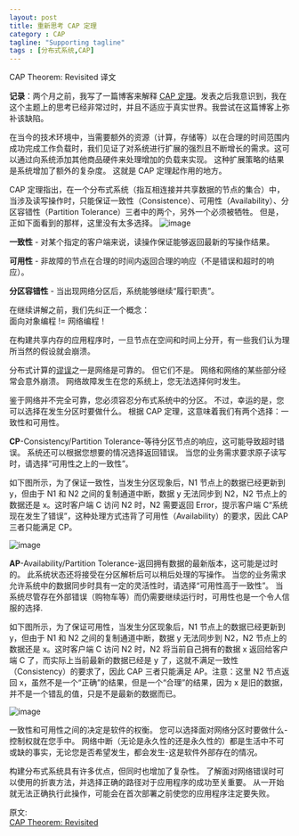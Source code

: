 ```yaml
---
layout: post
title: 重新思考 CAP 定理
category : CAP
tagline: "Supporting tagline"
tags : [分布式系统,CAP]
---
```


CAP Theorem: Revisited 译文

**记录**：两个月之前，我写了一篇博客来解释 [CAP 定理](http://robertgreiner.com/2014/06/cap-theorem-explained/)。发表之后我意识到，我在这个主题上的思考已经非常过时，并且不适应于真实世界。我尝试在这篇博客上弥补该缺陷。


在当今的技术环境中，当需要额外的资源（计算，存储等）以在合理的时间范围内成功完成工作负载时，我们见证了对系统进行扩展的强烈且不断增长的需求。这可以通过向系统添加其他商品硬件来处理增加的负载来实现。 这种扩展策略的结果是系统增加了额外的复杂度。 这就是 CAP 定理起作用的地方。

CAP 定理指出，在一个分布式系统（指互相连接并共享数据的节点的集合）中，当涉及读写操作时，只能保证一致性（Consistence）、可用性（Availability）、分区容错性（Partition Tolerance）三者中的两个，另外一个必须被牺牲。 但是，正如下面看到的那样，这里没有太多选择。
![image](https://robertgreiner.com/content/images/2019/09/CAP-overview.png)

**一致性** - 对某个指定的客户端来说，读操作保证能够返回最新的写操作结果。

**可用性** - 非故障的节点在合理的时间内返回合理的响应（不是错误和超时的响应）。

**分区容错性** - 当出现网络分区后，系统能够继续“履行职责”。

在继续讲解之前，我们先纠正一个概念：     
面向对象编程 != 网络编程！

在构建共享内存的应用程序时，一旦节点在空间和时间上分开，有一些我们认为理所当然的假设就会崩溃。

分布式计算的[谬误](https://en.wikipedia.org/wiki/Fallacies_of_distributed_computing)之一是网络是可靠的。 但它们不是。 网络和网络的某些部分经常会意外崩溃。 网络故障发生在您的系统上，您无法选择何时发生。

鉴于网络并不完全可靠，您必须容忍分布式系统中的分区。 不过，幸运的是，您可以选择在发生分区时要做什么。 根据 CAP 定理，这意味着我们有两个选择：一致性和可用性。


**CP**-Consistency/Partition Tolerance-等待分区节点的响应，这可能导致超时错误。 系统还可以根据您想要的情况选择返回错误。 当您的业务需求要求原子读写时，请选择“可用性之上的一致性”。


如下图所示，为了保证一致性，当发生分区现象后，N1 节点上的数据已经更新到 y，但由于 N1 和 N2 之间的复制通道中断，数据 y 无法同步到 N2，N2 节点上的数据还是 x。这时客户端 C 访问 N2 时，N2 需要返回 Error，提示客户端 C“系统现在发生了错误”，这种处理方式违背了可用性（Availability）的要求，因此 CAP 三者只能满足 CP。

![image](https://robertgreiner.com/content/images/2019/09/CAP-CP.png)

**AP**-Availability/Partition Tolerance-返回拥有数据的最新版本，这可能是过时的。 此系统状态还将接受在分区解析后可以稍后处理的写操作。 当您的业务需求允许系统中的数据同步时具有一定的灵活性时，请选择“可用性高于一致性”。 当系统尽管存在外部错误（购物车等）而仍需要继续运行时，可用性也是一个令人信服的选择.

如下图所示，为了保证可用性，当发生分区现象后，N1 节点上的数据已经更新到 y，但由于 N1 和 N2 之间的复制通道中断，数据 y 无法同步到 N2，N2 节点上的数据还是 x。这时客户端 C 访问 N2 时，N2 将当前自己拥有的数据 x 返回给客户端 C 了，而实际上当前最新的数据已经是 y 了，这就不满足一致性（Consistency）的要求了，因此 CAP 三者只能满足 AP。注意：这里 N2 节点返回 x，虽然不是一个“正确”的结果，但是一个“合理”的结果，因为 x 是旧的数据，并不是一个错乱的值，只是不是最新的数据而已。

![image](https://robertgreiner.com/content/images/2019/09/CAP-AP.png)

一致性和可用性之间的决定是软件的权衡。 您可以选择面对网络分区时要做什么-控制权就在您手中。 网络中断（无论是永久性的还是永久性的）都是生活中不可或缺的事实，无论您是否希望发生，都会发生-这是软件外部存在的情况。

构建分布式系统具有许多优点，但同时也增加了复杂性。 了解面对网络错误时可以使用的折衷方法，并选择正确的路径对于应用程序的成功至关重要。 从一开始就无法正确执行此操作，可能会在首次部署之前使您的应用程序注定要失败。

原文:    
[CAP Theorem: Revisited](https://robertgreiner.com/cap-theorem-revisited/) 
